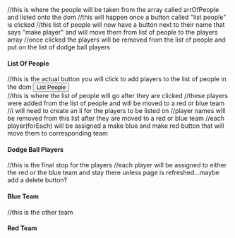 <!DOCTYPE html>
<html lang="en">
<head>
  <meta charset="UTF-8">
  <meta name="viewport" content="width=device-width, initial-scale=1.0">
  <meta http-equiv="X-UA-Compatible" content="ie=edge">
  <title>Dodge Ball</title>
</head>
<body>
  <div>
    //this is where the people will be taken from the array called arrOfPeople and listed onto the dom
    //this will happen once a button called "list people" is clicked
    //this list of people will now have a button next to their name that says "make player" and will move them from list of people to the players array
    //once clicked the players will be removed from the list of people and put on the list of dodge ball players
      <h4>List Of People</h4>
      <ul id="people"></ul>
  </div>
  //this is the actual button you will click to add players to the list of people in the dom
  <button onclick="listPeopleChoices()">List People</button>
  <div>
  //this is where the list of people will go after they are clicked
  //these players were added from the list of people and will be moved to a red or blue team
  //i will need to create an li for the players to be listed on
  //player names will be removed from this list after they are moved to a red or blue team
  //each player(forEach) will be assigned a make blue and make red button that will move them to corresponding team 
      <h4>Dodge Ball Players</h4>
      <ul id="players"></ul>
  </div>
  <div>
  //this is the final stop for the players
  //each player will be assigned to either the red or the blue team and stay there unless page is refreshed...maybe add a delete button?
      <h4>Blue Team</h4>
      <ul id="blue"></ul>
  </div>
  <div>
  //this is the other team 
      <h4>Red Team</h4>
      <ul id="red"></ul>
  </div>
  <script src='./main.js'></script>
</body>
</html>